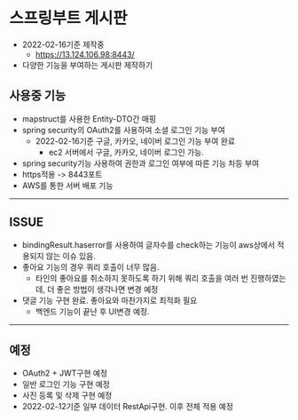 # 스프링부트 게시판

* 2022-02-16기준 제작중
   * https://13.124.106.98:8443/
* 다양한 기능을 부여하는 게시판 제작하기

## 사용중 기능
* mapstruct를 사용한 Entity-DTO간 매핑
* spring security의 OAuth2를 사용하여 소셜 로그인 기능 부여
    * 2022-02-16기준 구글, 카카오, 네이버 로그인 기능 부여 완료
      * ec2 서버에서 구글, 카카오, 네이버 로그인 가능. 
* spring security기능 사용하여 권한과 로그인 여부에 따른 기능 차등 부여
* https적용 -> 8443포트 
* AWS를 통한 서버 배포 기능 
---
## ISSUE
* bindingResult.haserror를 사용하여 글자수를 check하는 기능이 aws상에서 적용되지 않는 이슈 있음.
* 좋아요 기능의 경우 쿼리 호출이 너무 많음.
    * 타인의 좋아요를 취소하지 못하도록 하기 위해 쿼리 호출을 여러 번 진행하였는데, 더 좋은 방법이 생각나면 변경 예정
* 댓글 기능 구현 완료. 좋아요와 마찬가지로 최적화 필요
  * 백엔드 기능이 끝난 후 UI변경 예정.
---
## 예정
* OAuth2 + JWT구현 예정
* 일반 로그인 기능 구현 예정
* 사진 등록 및 삭제 구현 예정
* 2022-02-12기준 일부 데이터 RestApi구현. 이후 전체 적용 예정
